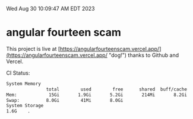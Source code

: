 Wed Aug 30 10:09:47 AM EDT 2023

# angular fourteen scam


This project is live at [https://angularfourteenscam.vercel.app/](https://angularfourteenscam.vercel.app/ "dog!") thanks to Github and Vercel.

CI Status: 

```bash
System Memory
               total        used        free      shared  buff/cache   available
Mem:            15Gi       1.9Gi       5.2Gi       214Mi       8.2Gi        12Gi
Swap:          8.0Gi        41Mi       8.0Gi
System Storage
1.6G	.
```
